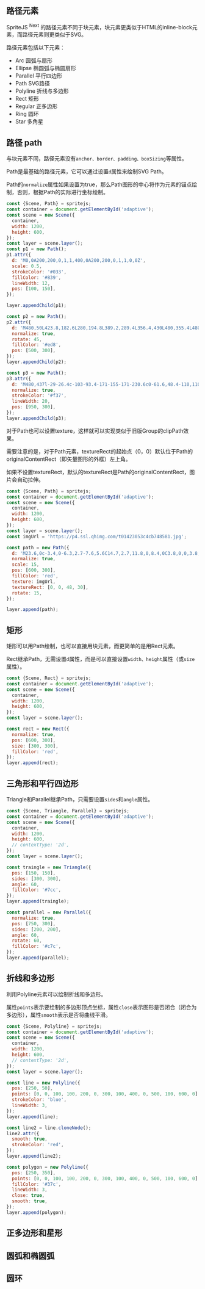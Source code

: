 ## 路径元素

SpriteJS <sup>Next</sup> 的路径元素不同于块元素，块元素更类似于HTML的inline-block元素，而路径元素则更类似于SVG。

路径元素包括以下元素：

- Arc 圆弧与扇形
- Ellipse 椭圆弧与椭圆扇形
- Parallel 平行四边形
- Path SVG路径
- Polyline 折线与多边形
- Rect 矩形
- Regular 正多边形
- Ring 圆环
- Star 多角星

## 路径 path

与块元素不同，路径元素没有`anchor、border、padding、boxSizing`等属性。

Path是最基础的路径元素，它可以通过设置`d`属性来绘制SVG Path。

Path的`normalize`属性如果设置为true，那么Path图形的中心将作为元素的锚点绘制，否则，根据Path的实际进行坐标绘制。

```js
const {Scene, Path} = spritejs;
const container = document.getElementById('adaptive');
const scene = new Scene({
  container,
  width: 1200,
  height: 600,
});
const layer = scene.layer();
const p1 = new Path();
p1.attr({
  d: 'M0,0A200,200,0,1,1,400,0A200,200,0,1,1,0,0Z',
  scale: 0.5,
  strokeColor: '#033',
  fillColor: '#839',
  lineWidth: 12,
  pos: [100, 150],
});

layer.appendChild(p1);

const p2 = new Path();
p2.attr({
  d: 'M480,50L423.8,182.6L280,194.8L389.2,289.4L356.4,430L480,355.4L480,355.4L603.6,430L570.8,289.4L680,194.8L536.2,182.6Z',
  normalize: true,
  rotate: 45,
  fillColor: '#ed8',
  pos: [500, 300],
});
layer.appendChild(p2);

const p3 = new Path();
p3.attr({
  d: 'M480,437l-29-26.4c-103-93.4-171-155-171-230.6c0-61.6,48.4-110,110-110c34.8,0,68.2,16.2,90,41.8C501.8,86.2,535.2,70,570,70c61.6,0,110,48.4,110,110c0,75.6-68,137.2-171,230.8L480,437z',
  normalize: true,
  strokeColor: '#f37',
  lineWidth: 20,
  pos: [950, 300],
});
layer.appendChild(p3);
```

对于Path也可以设置texture，这样就可以实现类似于旧版Group的clipPath效果。

需要注意的是，对于Path元素，textureRect的起始点（0，0）默认位于Path的originalContentRect（即矢量图形的外框）左上角。

如果不设置textureRect，默认的textureRect是Path的originalContentRect，图片会自动拉伸。

```js
const {Scene, Path} = spritejs;
const container = document.getElementById('adaptive');
const scene = new Scene({
  container,
  width: 1200,
  height: 600,
});
const layer = scene.layer();
const imgUrl = 'https://p4.ssl.qhimg.com/t01423053c4cb748581.jpg';

const path = new Path({
  d: 'M23.6,0c-3.4,0-6.3,2.7-7.6,5.6C14.7,2.7,11.8,0,8.4,0C3.8,0,0,3.8,0,8.4c0,9.4,9.5,11.9,16,21.2 c6.1-9.3,16-12.1,16-21.2C32,3.8,28.2,0,23.6,0z',
  normalize: true,
  scale: 15,
  pos: [600, 300],
  fillColor: 'red',
  texture: imgUrl,
  textureRect: [0, 0, 48, 30],
  rotate: 15,
});

layer.append(path);
```

## 矩形

矩形可以用Path绘制，也可以直接用块元素，而更简单的是用Rect元素。

Rect继承Path，无需设置`d`属性，而是可以直接设置`width、height`属性（或`size`属性）。

```js
const {Scene, Rect} = spritejs;
const container = document.getElementById('adaptive');
const scene = new Scene({
  container,
  width: 1200,
  height: 600,
});
const layer = scene.layer();

const rect = new Rect({
  normalize: true,
  pos: [600, 300],
  size: [300, 300],
  fillColor: 'red',
});
layer.append(rect);
```

## 三角形和平行四边形

Triangle和Parallel继承Path，只需要设置`sides`和`angle`属性。

```js
const {Scene, Triangle, Parallel} = spritejs;
const container = document.getElementById('adaptive');
const scene = new Scene({
  container,
  width: 1200,
  height: 600,
  // contextType: '2d',
});
const layer = scene.layer();

const traingle = new Triangle({
  pos: [150, 150],
  sides: [300, 300],
  angle: 60,
  fillColor: '#7cc',
});
layer.append(traingle);

const parallel = new Parallel({
  normalize: true,
  pos: [750, 300],
  sides: [200, 200],
  angle: 60,
  rotate: 60,
  fillColor: '#c7c',
});
layer.append(parallel);
```

## 折线和多边形

利用Polyline元素可以绘制折线和多边形。

属性`points`表示要绘制的多边形顶点坐标，属性`close`表示图形是否闭合（闭合为多边形），属性`smooth`表示是否将曲线平滑。

```js
const {Scene, Polyline} = spritejs;
const container = document.getElementById('adaptive');
const scene = new Scene({
  container,
  width: 1200,
  height: 600,
  // contextType: '2d',
});
const layer = scene.layer();

const line = new Polyline({
  pos: [250, 50],
  points: [0, 0, 100, 100, 200, 0, 300, 100, 400, 0, 500, 100, 600, 0],
  strokeColor: 'blue',
  lineWidth: 3,
});
layer.append(line);

const line2 = line.cloneNode();
line2.attr({
  smooth: true,
  strokeColor: 'red',
});
layer.append(line2);

const polygon = new Polyline({
  pos: [250, 350],
  points: [0, 0, 100, 100, 200, 0, 300, 100, 400, 0, 500, 100, 600, 0],
  fillColor: '#37c',
  lineWidth: 3,
  close: true,
  smooth: true,
});
layer.append(polygon);
```

## 正多边形和星形

## 圆弧和椭圆弧

## 圆环
